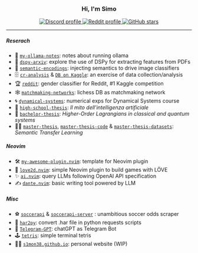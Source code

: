 <h3 align="center">Hi, I'm Simo</h1>

<div align="center"><p>
    <a href="https://discord.com/users/S1M0N38#0317">
      <img alt="Discord profile" src="https://img.shields.io/static/v1?label=DISCORD&message=DM&color=7289DA&style=for-the-badge" />
    </a>
    <a href="https://www.reddit.com/user/S1M0N38">
      <img alt="Reddit profile" src="https://img.shields.io/static/v1?label=REDDIT&message=USER&color=FF6F6F&style=for-the-badge" />
    </a>
    <a href="https://github.com/S1M0N38">
      <img alt="GitHub stars" src="https://img.shields.io/github/stars/S1M0N38?style=for-the-badge&color=50C878&label=GH%20STARS" />
    </a>
</div>

______________________________________________________________________

##### Reserach

- 🦙 [`my-ollama-notes`](https://github.com/S1M0N38/my-ollama-notes): notes about running ollama
- 🔎 [`dspy-arxiv`](https://github.com/S1M0N38/dspy-arxiv): explore the use of DSPy for extracting features from PDFs
- 📄 [`semantic-encodings`](https://github.com/S1M0N38/semantic-encodings): injecting semantics to drive image classifiers
- 🗄️ [`cr-analysis`](https://github.com/S1M0N38/cr-analysis) & [`DB on Kaggle`](https://www.kaggle.com/datasets/s1m0n38/clash-royale-games): an exercise of data collection/analysis
- 🏆 [`reddit`](https://github.com/S1M0N38/reddit): gender classifier for Reddit, #1 Kaggle competition
- 🕸️ [`matchmaking-networks`](https://github.com/S1M0N38/matchmaking-networks): lichess DB as matchmaking network
- 🌀 [`dynamical-systems`](https://github.com/S1M0N38/dynamical-systems): numerical exps for Dynamical Systems course
- 👶 [`high-school-thesis`](https://github.com/S1M0N38/high-school-thesis): *Il mito dell'intelligenza artificiale*
- 👦 [`bachelor-thesis`](https://github.com/S1M0N38/bachelor-thesis): *Higher-Order Lagrangians in classical and quantum systems*
- 🧑‍🦱 [`master-thesis`](https://github.com/S1M0N38/master-thesis), [`master-thesis-code`](https://github.com/S1M0N38/master-thesis-code) & [`master-thesis-datasets`](https://github.com/S1M0N38/master-thesis-datasets): *Semantic Transfer Learning*

##### Neovim

- 🛠️ [`my-awesome-plugin.nvim`](https://github.com/S1M0N38/my-awesome-plugin.nvim): template for Neovim plugin
- 👾 [`love2d.nvim`](https://github.com/S1M0N38/love2d.nvim): simple Neovim plugin to build games with LÖVE
- ✨ [`ai.nvim`](https://github.com/S1M0N38/ai.nvim): query LLMs following OpenAI API specification
- ✍️ [`dante.nvim`](https://github.com/S1M0N38/dante.nvim): basic writing tool powered by LLM

##### Misc

- ⚽️ [`soccerapi`](https://github.com/S1M0N38/soccerapi) & [`soccerapi-server`](https://github.com/S1M0N38/soccerapi-server) : unambitious soccer odds scraper
- 🔄 [`har2py`](https://github.com/S1M0N38/har2py): convert .har file in python requests scripts
- 💬 [`Telegram-GPT`](https://github.com/S1M0N38/Telegram-GPT): chatGPT as Telegram Bot
- 🕹️ [`tetris`](https://github.com/S1M0N38/tetris): simple terminal tetris
- 🧑‍💻 [`s1mon38.github.io`](https://s1m0n38.github.io/): personal website (WIP)
